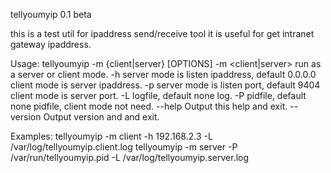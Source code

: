 tellyoumyip 0.1 beta

this is a test util for ipaddress send/receive tool
it is useful for get intranet gateway ipaddress. 

Usage: tellyoumyip -m {client|server} [OPTIONS]
  -m <client|server> 	 run as a server or client mode. 
  -h <host> 		 server mode <host> is listen ipaddress, default 0.0.0.0 
            		 client mode <host> is server ipaddress. 
  -p <port> 		 server mode <port> is listen port, default 9404 
            		 client mode <port> is server port. 
  -L <file> 		 logfile, default none log. 
  -P <file> 		 pidfile, default none pidfile, client mode not need. 
  --help    		 Output this help and exit. 
  --version 		 Output version and and exit. 

Examples:
  tellyoumyip -m client -h 192.168.2.3 -L /var/log/tellyoumyip.client.log
  tellyoumyip -m server -P /var/run/tellyoumyip.pid -L /var/log/tellyoumyip.server.log

